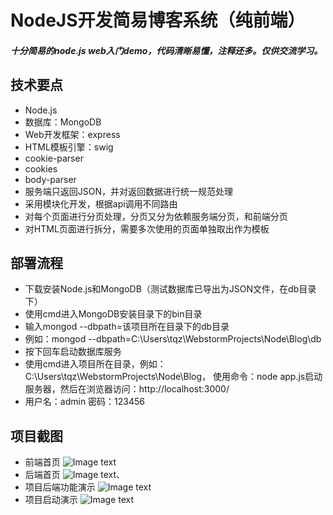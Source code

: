 # NodeJS开发简易博客系统（纯前端）
##### 十分简易的node.js web入门demo，代码清晰易懂，注释还多。仅供交流学习。
## 技术要点
- Node.js
- 数据库：MongoDB
- Web开发框架：express 
- HTML模板引擎：swig
- cookie-parser
- cookies
- body-parser
- 服务端只返回JSON，并对返回数据进行统一规范处理
- 采用模块化开发，根据api调用不同路由
- 对每个页面进行分页处理，分页又分为依赖服务端分页，和前端分页
- 对HTML页面进行拆分，需要多次使用的页面单独取出作为模板
## 部署流程
- 下载安装Node.js和MongoDB（测试数据库已导出为JSON文件，在db目录下）
- 使用cmd进入MongoDB安装目录下的bin目录
- 输入mongod --dbpath=该项目所在目录下的db目录
- 例如：mongod --dbpath=C:\Users\tqz\WebstormProjects\Node\Blog\db
- 按下回车启动数据库服务
- 使用cmd进入项目所在目录，例如：C:\Users\tqz\WebstormProjects\Node\Blog，
  使用命令：node app.js启动服务器，然后在浏览器访问：http://localhost:3000/
- 用户名：admin  密码：123456
  
## 项目截图
- 前端首页
![Image text](https://gitee.com/ittqqzz/myPictureWarehouse/raw/master/NodeJSBlog/home.bmp)
- 后端首页
![Image text](https://gitee.com/ittqqzz/myPictureWarehouse/raw/master/NodeJSBlog/backend.bmp)、
- 项目后端功能演示
![Image text](https://gitee.com/ittqqzz/myPictureWarehouse/raw/master/NodeJSBlog/backdemo.gif)
- 项目启动演示
![Image text](https://gitee.com/ittqqzz/myPictureWarehouse/raw/master/NodeJSBlog/qidong.gif)
